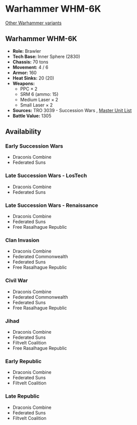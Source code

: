 # Warhammer WHM-6K 

[Other Warhammer variants](../warhammer.md) 

## Warhammer WHM-6K 

- **Role:** Brawler 
- **Tech Base:** Inner Sphere (2830) 
- **Chassis:** 70 tons 
- **Movement:** 4 / 6 
- **Armor:** 160 
- **Heat Sinks:** 20 (20) 
- **Weapons:** 
  - PPC × 2 
  - SRM 6 (ammo: 15) 
  - Medium Laser × 2 
  - Small Laser × 2 
- **Sources:** TRO 3039 - Succession Wars , [Master Unit List](http://masterunitlist.info/Unit/Details/3486/warhammer-whm-6k) 
- **Battle Value:** 1305 

## Availability 

### Early Succession Wars 

- Draconis Combine 
- Federated Suns 

### Late Succession Wars - LosTech 

- Draconis Combine 
- Federated Suns 

### Late Succession Wars - Renaissance 

- Draconis Combine 
- Federated Suns 
- Free Rasalhague Republic 

### Clan Invasion 

- Draconis Combine 
- Federated Commonwealth 
- Federated Suns 
- Free Rasalhague Republic 

### Civil War 

- Draconis Combine 
- Federated Commonwealth 
- Federated Suns 
- Free Rasalhague Republic 

### Jihad 

- Draconis Combine 
- Federated Suns 
- Filtvelt Coalition 
- Free Rasalhague Republic 

### Early Republic 

- Draconis Combine 
- Federated Suns 
- Filtvelt Coalition 

### Late Republic 

- Draconis Combine 
- Federated Suns 
- Filtvelt Coalition 

